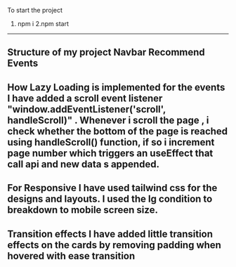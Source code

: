 To start the project 
 1. npm i 
 2.npm start
----------------------------------------
Structure of my project
 Navbar 
 Recommend
 Events
--------------------------------------------------------------------
How Lazy Loading is implemented for the events
I have added a scroll event listener  "window.addEventListener('scroll', handleScroll)" . Whenever i scroll the page , i check whether the bottom of the page is reached using handleScroll() function, if so i increment page number which triggers an useEffect that call api and new data s appended.
-------------------------------------------------------------------
For Responsive
I have used tailwind css for the designs and layouts. I used the lg condition to breakdown to mobile screen size.
--------------------------------------------------------------------
Transition effects
I have added little transition effects on the cards by removing padding when hovered with ease transition
--------------------------------------------------------------------
